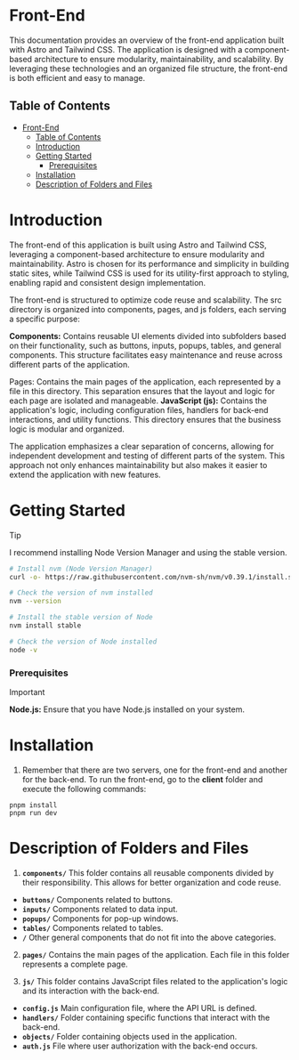 # Front-End

This documentation provides an overview of the front-end application built with Astro and Tailwind CSS. The application is designed with a component-based architecture to ensure modularity, maintainability, and scalability. By leveraging these technologies and an organized file structure, the front-end is both efficient and easy to manage.

## Table of Contents

- [Front-End](#Front-End)
  - [Table of Contents](#table-of-contents)
  - [Introduction](#introduction)
  - [Getting Started](#getting-started)
    - [Prerequisites](#prerequisites)
  - [Installation](#installation)
  - [Description of Folders and Files](#description-of-folders-and-files)
 
# Introduction

The front-end of this application is built using Astro and Tailwind CSS, leveraging a component-based architecture to ensure modularity and maintainability. Astro is chosen for its performance and simplicity in building static sites, while Tailwind CSS is used for its utility-first approach to styling, enabling rapid and consistent design implementation.

The front-end is structured to optimize code reuse and scalability. The src directory is organized into components, pages, and js folders, each serving a specific purpose:

**Components:** Contains reusable UI elements divided into subfolders based on their functionality, such as buttons, inputs, popups, tables, and general components. This structure facilitates easy maintenance and reuse across different parts of the application.

Pages: Contains the main pages of the application, each represented by a file in this directory. This separation ensures that the layout and logic for each page are isolated and manageable.
**JavaScript (js):** Contains the application's logic, including configuration files, handlers for back-end interactions, and utility functions. This directory ensures that the business logic is modular and organized.

The application emphasizes a clear separation of concerns, allowing for independent development and testing of different parts of the system. This approach not only enhances maintainability but also makes it easier to extend the application with new features.

# Getting Started

> [!TIP]
> I recommend installing Node Version Manager and using the stable version.

```bash
# Install nvm (Node Version Manager)
curl -o- https://raw.githubusercontent.com/nvm-sh/nvm/v0.39.1/install.sh | bash

# Check the version of nvm installed
nvm --version

# Install the stable version of Node
nvm install stable

# Check the version of Node installed
node -v
```

### Prerequisites

> [!IMPORTANT]
> **Node.js:** Ensure that you have Node.js installed on your system.

# Installation

1. Remember that there are two servers, one for the front-end and another for the back-end. To run the front-end, go to the **client** folder and execute the following commands:
```
pnpm install
pnpm run dev
```

# Description of Folders and Files

1. **`components/`**
This folder contains all reusable components divided by their responsibility. This allows for better organization and code reuse.

- **`buttons/`** Components related to buttons.
- **`inputs/`** Components related to data input.
- **`popups/`** Components for pop-up windows.
- **`tables/`** Components related to tables.
- **`/`** Other general components that do not fit into the above categories.

2. **`pages/`**
Contains the main pages of the application. Each file in this folder represents a complete page.

3. **`js/`**
This folder contains JavaScript files related to the application's logic and its interaction with the back-end.

- **`config.js`** Main configuration file, where the API URL is defined.
- **`handlers/`** Folder containing specific functions that interact with the back-end.
- **`objects/`** Folder containing objects used in the application.
- **`auth.js`** File where user authorization with the back-end occurs.

